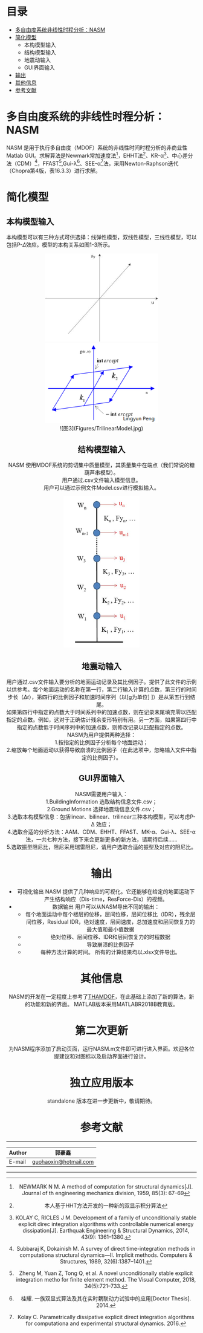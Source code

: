 ﻿# 目录
* [多自由度系统非线性时程分析：NASM](#多自由度系统的时间历史分析：NASM)
* [简化模型](#简化模型)
    * 本构模型输入
    * 结构模型输入
    * 地震动输入
	* GUI界面输入
* [输出](#输出)
* [其他信息](#其他信息) 
* [参考文献](#参考文献)
# 多自由度系统的非线性时程分析：NASM
NASM 是用于执行多自由度（MDOF）系统的非线性时间时程分析的非商业性Matlab GUI。求解算法是Newmark常加速度法[^1]，EHHT法[^2]、KR-α[^3]、中心差分法（CDM）[^4]，FFAST[^5],Gui-λ[^6]、SEE-α[^7]法，采用Newton-Raphson迭代（Chopra第4版，表16.3.3）进行求解。
# 简化模型
## 本构模型输入
本构模型可以有三种方式可供选择：线弹性模型，双线性模型，三线性模型，可以包括P-$\Delta$效应。模型的本构关系如图1-3所示。  
<div align=center> <img src="Figures/linear.JPG" width="300" title="图1：linear model"/>   

<div align=center> <img src="Figures/bilinear.JPG" width="300" title="图2：bilinear model"/>   

<div align=center> ![图3](Figures/TrilinearModel.jpg)


## 结构模型输入
NASM 使用MDOF系统的剪切集中质量模型，其质量集中在端点（我们常说的糖葫芦串模型）。  
用户通过.csv文件输入模型信息。  
用户可以通过示例文件Model.csv进行模拟输入。   

<div align=center> <img src="Figures/BludgModel.JPG" width="200" title="图4：Shear-building lumped-mass model"/>   

## 地震动输入
用户通过.csv文件输入要分析的地面运动记录及其比例因子。提供了此文件的示例以供参考。每个地面运动的名称在第一行，第二行输入计算的点数，第三行的时间步长（$\Delta t$），第四行的比例因子和加速时间序列（以[g为单位] ]）是从第五行到结尾。  
如果第四行中指定的点数大于时间系列中的加速点数，则在记录末尾填充零以匹配指定的点数。例如，这对于正确估计残余变形特别有用。另一方面，如果第四行中指定的点数低于时间序列中的加速点数，则修改记录以匹配指定的点数。  
NASM为用户提供两种选择：  
1.按指定的比例因子分析每个地面运动；  
2.缩放每个地面运动以获得导致崩溃的比例因子（在此选项中，忽略输入文件中指定的比例因子）。  
## GUI界面输入
NASM需要用户输入：  
1.BuildingInformation 选取结构信息文件.csv；  
2.Ground Motions 选择地震动信息文件.csv；  
3.选取本构模型信息：包括linear、bilinear、trilinear三种本构模型，可以考虑P-Δ 效应；  
4.选取合适的分析方法：AAM、CDM、EHHT、FFAST、MK-α、Gui-λ、SEE-α法，一共七种方法，接下来会更新更多的新方法，请期待后续......  
5.选取振型阻尼比，阻尼采用瑞雷阻尼，请用户选取合适的振型及对应的阻尼比。  
# 输出
 - 可视化输出
 NASM 提供了几种响应的可视化。它还能够在给定的地面运动下产生结构响应（Dis-time，ResForce-Dis）的视频。
 - 数据输出
 用户可以从NASM导出不同的输出：
	* 每个地面运动中每个楼层的位移，层间位移，层间位移比（IDR），残余层间位移，Residual IDR，绝对速度，层间速度，总加速度和层间恢复力的最大值和最小值数据
	* 绝对位移、层间位移、IDR和层间恢复力的时程数据
	* 导致崩溃的比例因子
	* 每种方法计算的时间。
所有的计算结果均以.xlsx文件导出。
# 其他信息
NASM的开发在一定程度上参考了[THAMDOF](https://github.com/pheresi/THAMDOF)，在此基础上添加了新的算法，新的功能和新的界面。
MATLAB版本采用MATLABR2018B教育版。

# 第二次更新

为NASM程序添加了启动页面，运行NASM.m文件即可进行进入界面。欢迎各位提建议和对图标以及启动界面进行设计。

# 独立应用版本

standalone 版本在进一步更新中，敬请期待。
# 参考文献
[^1]:NEWMARK N M. A method of computation for structural dynamics[J]. Journal of th engineering mechanics division, 1959, 85(3): 67–69  

[^2]:本人基于HHT方法开发的一种新的双显示积分算法  

[^3]:KOLAY C, RICLES J M. Development of a family of unconditionally stable explicit direc integration algorithms with controllable numerical energy dissipation[J]. Earthquak Engineering & Structural Dynamics, 2014, 43(9): 1361–1380.  

[^4]:Subbaraj K, Dokainish M. A survey of direct time-integration methods in computationa structural dynamics—II. Implicit methods. Computers & Structures, 1989, 32(6):1387–1401.  

[^5]:Zheng M, Yuan Z, Tong Q, et al. A novel unconditionally stable explicit integration metho for finite element method. The Visual Computer, 2018, 34(5):721–733.  

[^6]:桂耀. 一族双显式算法及其在实时耦联动力试验中的应用[Doctor Thesis]. 2014.  

[^7]:Kolay C. Parametrically dissipative explicit direct integration algorithms for computationa and experimental structural dynamics. 2016.    

****
|Author|郭豪鑫|
|---|---|
|E-mail|guohaoxin@hotmail.com|
****




 
